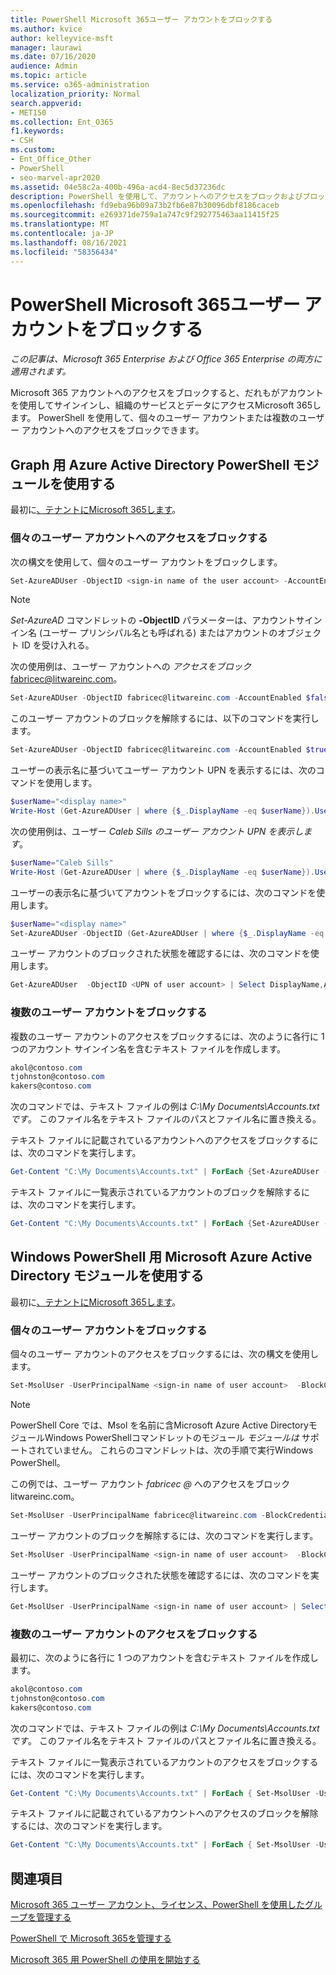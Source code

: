 ```yaml
---
title: PowerShell Microsoft 365ユーザー アカウントをブロックする
ms.author: kvice
author: kelleyvice-msft
manager: laurawi
ms.date: 07/16/2020
audience: Admin
ms.topic: article
ms.service: o365-administration
localization_priority: Normal
search.appverid:
- MET150
ms.collection: Ent_O365
f1.keywords:
- CSH
ms.custom:
- Ent_Office_Other
- PowerShell
- seo-marvel-apr2020
ms.assetid: 04e58c2a-400b-496a-acd4-8ec5d37236dc
description: PowerShell を使用して、アカウントへのアクセスをブロックおよびブロック解除するMicrosoft 365方法。
ms.openlocfilehash: fd9eba96b09a73b2fb6e87b30096dbf8186caceb
ms.sourcegitcommit: e269371de759a1a747c9f292775463aa11415f25
ms.translationtype: MT
ms.contentlocale: ja-JP
ms.lasthandoff: 08/16/2021
ms.locfileid: "58356434"
---
```

# <a name="block-microsoft-365-user-accounts-with-powershell"></a>PowerShell Microsoft 365ユーザー アカウントをブロックする

*この記事は、Microsoft 365 Enterprise および Office 365 Enterprise の両方に適用されます。*

Microsoft 365 アカウントへのアクセスをブロックすると、だれもがアカウントを使用してサインインし、組織のサービスとデータにアクセスMicrosoft 365します。 PowerShell を使用して、個々のユーザー アカウントまたは複数のユーザー アカウントへのアクセスをブロックできます。

## <a name="use-the-azure-active-directory-powershell-for-graph-module"></a>Graph 用 Azure Active Directory PowerShell モジュールを使用する

最初に[、テナントにMicrosoft 365します](connect-to-microsoft-365-powershell.md#connect-with-the-azure-active-directory-powershell-for-graph-module)。

### <a name="block-access-to-individual-user-accounts"></a>個々のユーザー アカウントへのアクセスをブロックする

次の構文を使用して、個々のユーザー アカウントをブロックします。

```powershell
Set-AzureADUser -ObjectID <sign-in name of the user account> -AccountEnabled $false
```

> [!NOTE]
> *Set-AzureAD* コマンドレットの **-ObjectID** パラメーターは、アカウントサインイン名 (ユーザー プリンシパル名とも呼ばれる) またはアカウントのオブジェクト ID を受け入れる。

次の使用例は、ユーザー アカウントへの *アクセスをブロック* fabricec@litwareinc.com。

```powershell
Set-AzureADUser -ObjectID fabricec@litwareinc.com -AccountEnabled $false
```

このユーザー アカウントのブロックを解除するには、以下のコマンドを実行します。

```powershell
Set-AzureADUser -ObjectID fabricec@litwareinc.com -AccountEnabled $true
```

ユーザーの表示名に基づいてユーザー アカウント UPN を表示するには、次のコマンドを使用します。

```powershell
$userName="<display name>"
Write-Host (Get-AzureADUser | where {$_.DisplayName -eq $userName}).UserPrincipalName

```

次の使用例は、ユーザー  *Caleb Sills のユーザー アカウント UPN を表示します*。

```powershell
$userName="Caleb Sills"
Write-Host (Get-AzureADUser | where {$_.DisplayName -eq $userName}).UserPrincipalName
```

ユーザーの表示名に基づいてアカウントをブロックするには、次のコマンドを使用します。

```powershell
$userName="<display name>"
Set-AzureADUser -ObjectID (Get-AzureADUser | where {$_.DisplayName -eq $userName}).UserPrincipalName -AccountEnabled $false

```

ユーザー アカウントのブロックされた状態を確認するには、次のコマンドを使用します。

```powershell
Get-AzureADUser  -ObjectID <UPN of user account> | Select DisplayName,AccountEnabled
```

### <a name="block-multiple-user-accounts"></a>複数のユーザー アカウントをブロックする

複数のユーザー アカウントのアクセスをブロックするには、次のように各行に 1 つのアカウント サインイン名を含むテキスト ファイルを作成します。

  ```powershell
akol@contoso.com
tjohnston@contoso.com
kakers@contoso.com
  ```

次のコマンドでは、テキスト ファイルの例は *C:\My Documents\Accounts.txtです*。 このファイル名をテキスト ファイルのパスとファイル名に置き換える。

テキスト ファイルに記載されているアカウントへのアクセスをブロックするには、次のコマンドを実行します。

```powershell
Get-Content "C:\My Documents\Accounts.txt" | ForEach {Set-AzureADUser -ObjectID $_ -AccountEnabled $false}
```

テキスト ファイルに一覧表示されているアカウントのブロックを解除するには、次のコマンドを実行します。

```powershell
Get-Content "C:\My Documents\Accounts.txt" | ForEach {Set-AzureADUser -ObjectID $_ -AccountEnabled $true}
```

## <a name="use-the-microsoft-azure-active-directory-module-for-windows-powershell"></a>Windows PowerShell 用 Microsoft Azure Active Directory モジュールを使用する

最初に[、テナントにMicrosoft 365します](connect-to-microsoft-365-powershell.md#connect-with-the-microsoft-azure-active-directory-module-for-windows-powershell)。

### <a name="block-individual-user-accounts"></a>個々のユーザー アカウントをブロックする

個々のユーザー アカウントのアクセスをブロックするには、次の構文を使用します。

```powershell
Set-MsolUser -UserPrincipalName <sign-in name of user account>  -BlockCredential $true
```

>[!Note]
>PowerShell Core では、Msol を名前に含Microsoft Azure Active DirectoryモジュールWindows PowerShellコマンドレットのモジュール *モジュールは* サポートされていません。 これらのコマンドレットは、次の手順で実行Windows PowerShell。

この例では、ユーザー アカウント *fabricec \@* へのアクセスをブロック litwareinc.com。

```powershell
Set-MsolUser -UserPrincipalName fabricec@litwareinc.com -BlockCredential $true
```

ユーザー アカウントのブロックを解除するには、次のコマンドを実行します。

```powershell
Set-MsolUser -UserPrincipalName <sign-in name of user account>  -BlockCredential $false
```

ユーザー アカウントのブロックされた状態を確認するには、次のコマンドを実行します。

```powershell
Get-MsolUser -UserPrincipalName <sign-in name of user account> | Select DisplayName,BlockCredential
```

### <a name="block-access-for-multiple-user-accounts"></a>複数のユーザー アカウントのアクセスをブロックする

最初に、次のように各行に 1 つのアカウントを含むテキスト ファイルを作成します。

```powershell
akol@contoso.com
tjohnston@contoso.com
kakers@contoso.com
```

次のコマンドでは、テキスト ファイルの例は *C:\My Documents\Accounts.txtです*。 このファイル名をテキスト ファイルのパスとファイル名に置き換える。

テキスト ファイルに一覧表示されているアカウントのアクセスをブロックするには、次のコマンドを実行します。

  ```powershell
  Get-Content "C:\My Documents\Accounts.txt" | ForEach { Set-MsolUser -UserPrincipalName $_ -BlockCredential $true }
  ```
テキスト ファイルに記載されているアカウントへのアクセスのブロックを解除するには、次のコマンドを実行します。

  ```powershell
  Get-Content "C:\My Documents\Accounts.txt" | ForEach { Set-MsolUser -UserPrincipalName $_ -BlockCredential $false }
  ```

## <a name="see-also"></a>関連項目

[Microsoft 365 ユーザー アカウント、ライセンス、PowerShell を使用したグループを管理する](manage-user-accounts-and-licenses-with-microsoft-365-powershell.md)

[PowerShell で Microsoft 365を管理する](manage-microsoft-365-with-microsoft-365-powershell.md)

[Microsoft 365 用 PowerShell の使用を開始する](getting-started-with-microsoft-365-powershell.md)
